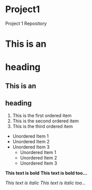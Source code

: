 # Project1
Project 1 Repository

# This is an <h1> heading

## This is an <h2> heading

1. This is the first ordered item
1. This is the second ordered item
1. This is the third ordered item

* Unordered Item 1
* Unordered Item 2
* Unordered Item 3
  * Unordered Item 1
  * Unordered Item 2
  * Unordered Item 3

**This text is bold**
**This text is bold too...**

_This text is italic_
_This text is italic too..._


